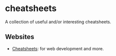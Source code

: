 # cheatsheets

A collection of useful and/or interesting cheatsheets.

## Websites

- [Cheatsheets](http://ricostacruz.com/cheatsheets/): for web development and
  more.
